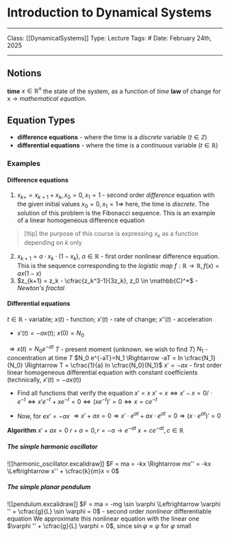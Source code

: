 # Introduction to Dynamical Systems
___
Class: [[DynamicalSystems]]
Type: Lecture
Tags: # 
Date: February 24th, 2025
___
## Notions
**time** $x \in \mathbb{R}^n$ the state of the system, as a function of *time* 
**law**  of change for x $\rightarrow$ *mathematical equation*.

## Equation Types 
- **difference equations** - where the time is a *discrete* variable ($t \in \mathbb{Z}$) 
- **differential equations** - where the time is a *continuous* variable ($t \in \mathbb{R}$)
### Examples 
#### Difference equations
1. $x_{k+} = x_{k+1}+x_k, x_0 = 0, x_1 = 1$ - second order *difference* equation with the given initial values $x_0 = 0, x_1 = 1 \Rightarrow$ here, the time is *discrete*. The solution of this problem is the Fibonacci sequence. This is an example of a linear homogeneous difference equation 

>[!tip] the purpose of this course is expressing $x_k$ as a function depending on $k$ only 

2. $x_{k+1} = a\cdot x_k \cdot (1-x_k)$, $a \in \mathbb{R}$ - first order nonlinear difference equation. This is the sequence corresponding to the *logistic map* $f: \mathbb{R}\rightarrow \mathbb{R}, f(x) = ax(1-x)$  
3. $z_{k+1} = z_k - \cfrac{z_k^3-1}{3z_k}, z_0 \in \mathbb{C}^*$ - *Newton's fractal* 

#### Differential equations 
$t \in \mathbb{R}$ - variable; $x(t)$ - function;  $x'(t)$  - rate of change; $x''(t)$ - acceleration 

- $x'(t) = -ax(t)$; $x(0) = N_0$

$\Rightarrow x(t) = N_0 e^{-at}$
$T$ - present moment (unknown. we wish to find $T$)
$N_1$ - concentration at time $T$
$N_0 e^{-aT}=N_1 \Rightarrow -aT = ln \cfrac{N_1}{N_0} \Rightarrow T = \cfrac{1}{a} ln \cfrac{N_0}{N_1}$
$x' = -ax$ - first order linear homogeneous differential equation with constant coefficients (technically, $x'(t) = -ax(t)$)

- Find all functions that verify the equation $x' = x$
$x' = x \Leftrightarrow x'-x = 0 / \cdot e^{-t} \Leftrightarrow x'e^{-t}+ x e^{-t} = 0 \Leftrightarrow (xe^{-t})' = 0 \Leftrightarrow x = ce^{-t}$     

- Now, for $ex'=-ax$ 
$\Rightarrow x' + ax = 0 \Rightarrow x' \cdot e^{at}+ax \cdot e^{at}=0 \Rightarrow (x \cdot e^{at})' = 0$  

**Algorithm**
$x'+ax = 0$
$r + a = 0, r = -a \rightarrow e^{-at}$
$x = c e^{-at}, c \in \mathbb{R}$

##### The simple harmonic oscillator
![[harmonic_oscillator.excalidraw]] 
$F = ma = -kx \Rightarrow mx'' = -kx \Leftrightarrow x'' + \cfrac{k}{m}x = 0$
##### The simple planar pendulum
![[pendulum.excalidraw]]
$F = ma = -mg \sin \varphi \Leftrightarrow \varphi '' + \cfrac{g}{L} \sin \varphi = 0$ - second order *nonlinear* differentiable equation
We approximate this nonlinear equation with the linear one $\varphi '' + \cfrac{g}{L} \varphi = 0$, since $\sin \varphi \approx \varphi$ for $\varphi$ small 